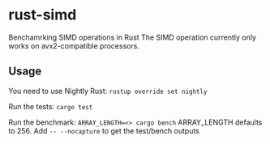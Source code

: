 # rust-simd
Benchamrking SIMD operations in Rust
The SIMD operation currently only works on avx2-compatible processors.

## Usage

You need to use Nightly Rust:
`rustup override set nightly`

Run the tests:
`cargo test`

Run the benchmark:
`ARRAY_LENGTH=<> cargo bench`
ARRAY_LENGTH defaults to 256. Add `-- --nocapture` to get the test/bench outputs

